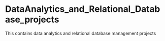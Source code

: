 # DataAnalytics_and_Relational_Database_projects
This contains data analytics and relational database management projects

